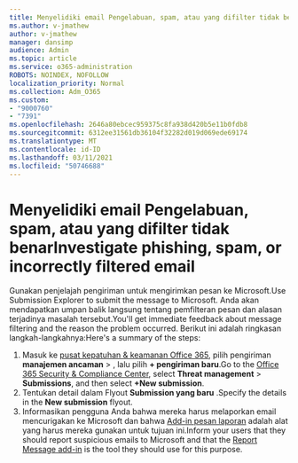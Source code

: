 ```yaml
---
title: Menyelidiki email Pengelabuan, spam, atau yang difilter tidak benar
ms.author: v-jmathew
author: v-jmathew
manager: dansimp
audience: Admin
ms.topic: article
ms.service: o365-administration
ROBOTS: NOINDEX, NOFOLLOW
localization_priority: Normal
ms.collection: Adm_O365
ms.custom:
- "9000760"
- "7391"
ms.openlocfilehash: 2646a80ebcec959375c8fa938d420b5e11b0fdb8
ms.sourcegitcommit: 6312ee31561db36104f32282d019d069ede69174
ms.translationtype: MT
ms.contentlocale: id-ID
ms.lasthandoff: 03/11/2021
ms.locfileid: "50746688"
---
```

# <a name="investigate-phishing-spam-or-incorrectly-filtered-email"></a><span data-ttu-id="b0110-102">Menyelidiki email Pengelabuan, spam, atau yang difilter tidak benar</span><span class="sxs-lookup"><span data-stu-id="b0110-102">Investigate phishing, spam, or incorrectly filtered email</span></span>

<span data-ttu-id="b0110-103">Gunakan penjelajah pengiriman untuk mengirimkan pesan ke Microsoft.</span><span class="sxs-lookup"><span data-stu-id="b0110-103">Use Submission Explorer to submit the message to Microsoft.</span></span> <span data-ttu-id="b0110-104">Anda akan mendapatkan umpan balik langsung tentang pemfilteran pesan dan alasan terjadinya masalah tersebut.</span><span class="sxs-lookup"><span data-stu-id="b0110-104">You'll get immediate feedback about message filtering and the reason the problem occurred.</span></span> <span data-ttu-id="b0110-105">Berikut ini adalah ringkasan langkah-langkahnya:</span><span class="sxs-lookup"><span data-stu-id="b0110-105">Here's a summary of the steps:</span></span>

1. <span data-ttu-id="b0110-106">Masuk ke [pusat kepatuhan & keamanan Office 365](https://go.microsoft.com/fwlink/p/?linkid=2077143), pilih pengiriman **manajemen ancaman**  >  , lalu pilih **+ pengiriman baru**.</span><span class="sxs-lookup"><span data-stu-id="b0110-106">Go to the [Office 365 Security & Compliance Center](https://go.microsoft.com/fwlink/p/?linkid=2077143), select **Threat management** > **Submissions**, and then select **+New submission**.</span></span>
2. <span data-ttu-id="b0110-107">Tentukan detail dalam Flyout **Submission yang baru** .</span><span class="sxs-lookup"><span data-stu-id="b0110-107">Specify the details in the **New submission** flyout.</span></span>
3. <span data-ttu-id="b0110-108">Informasikan pengguna Anda bahwa mereka harus melaporkan email mencurigakan ke Microsoft dan bahwa [Add-in pesan laporan](https://go.microsoft.com/fwlink/?linkid=2092385) adalah alat yang harus mereka gunakan untuk tujuan ini.</span><span class="sxs-lookup"><span data-stu-id="b0110-108">Inform your users that they should report suspicious emails to Microsoft and that the [Report Message add-in](https://go.microsoft.com/fwlink/?linkid=2092385) is the tool they should use for this purpose.</span></span>
